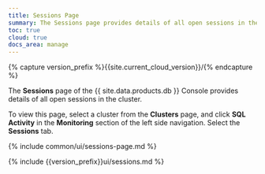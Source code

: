 ```yaml
---
title: Sessions Page
summary: The Sessions page provides details of all open sessions in the cluster.
toc: true
cloud: true
docs_area: manage
---
```


{% capture version_prefix %}{{site.current_cloud_version}}/{% endcapture %}

The **Sessions** page of the {{ site.data.products.db }} Console provides details of all open sessions in the cluster.

To view this page, select a cluster from the **Clusters** page, and click **SQL Activity** in the **Monitoring** section of the left side navigation. Select the **Sessions** tab.

{% include common/ui/sessions-page.md %}

{% include {{version_prefix}}ui/sessions.md %}

